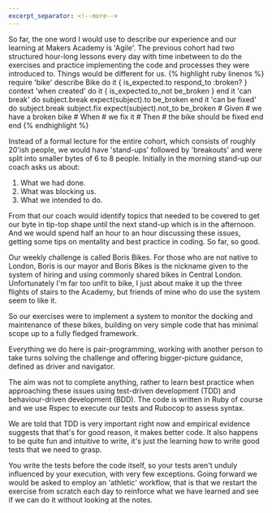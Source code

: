 ```yaml
---
excerpt_separator: <!--more-->
---
```

So far, the one word I would use to describe our experience and our learning at Makers Academy is 'Agile'.  The previous cohort had two structured hour-long lessons every day with time inbetween to do the exercises and practice implementing the code and processes they were introduced to.  Things would be different for us.
{% highlight ruby linenos %}
require 'bike'
describe Bike do
  it { is_expected.to respond_to :broken? }
  context 'when created' do
    it { is_expected.to_not be_broken }
  end
  it 'can break' do
    subject.break
    expect(subject).to be_broken
  end
  it 'can be fixed' do
    subject.break
    subject.fix
    expect(subject).not_to be_broken
    # Given # we have a broken bike
    # When  # we fix it
    # Then  # the bike should be fixed
  end
end
{% endhighlight %}
<!--more-->
Instead of a formal lecture for the entire cohort, which consists of roughly 20'ish people, we would have 'stand-ups' followed by 'breakouts' and were split into smaller bytes of 6 to 8 people.  Initially in the morning stand-up our coach asks us about:

1. What we had done.
2. What was blocking us.
3. What we intended to do.

From that our coach would identify topics that needed to be covered to get our byte in tip-top shape until the next stand-up which is in the afternoon.  And we would spend half an hour to an hour discussing these issues, getting some tips on mentality and best practice in coding.  So far, so good.

Our weekly challenge is called Boris Bikes.  For those who are not native to London, Boris is our mayor and Boris Bikes is the nickname given to the system of hiring and using commonly shared bikes in Central London.  Unfortunately I'm far too unfit to bike, I just about make it up the three flights of stairs to the Academy, but friends of mine who do use the system seem to like it.

So our exercises were to implement a system to monitor the docking and maintenance of these bikes, building on very simple code that has minimal scope up to a fully fledged framework.

Everything we do here is pair-programming, working with another person to take turns solving the challenge and offering bigger-picture guidance, defined as driver and navigator.

The aim was not to complete anything, rather to learn best practice when approaching these issues using test-driven development (TDD) and behaviour-driven development (BDD).  The code is written in Ruby of course and we use Rspec to execute our tests and Rubocop to assess syntax.

We are told that TDD is very important right now and empirical evidence suggests that that's for good reason, it makes better code.  It also happens to be quite fun and intuitive to write, it's just the learning how to write good tests that we need to grasp.

You write the tests before the code itself, so your tests aren't unduly influenced by your execution, with very few exceptions.  Going forward we would be asked to employ an 'athletic' workflow, that is that we restart the exercise from scratch each day to reinforce what we have learned and see if we can do it without looking at the notes.
